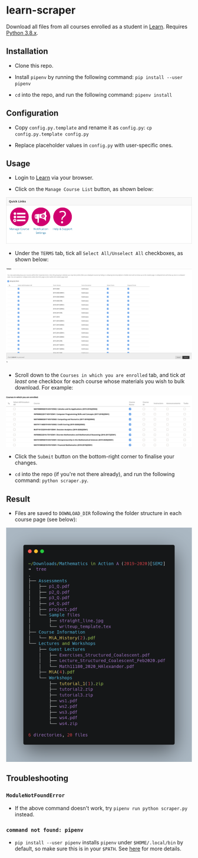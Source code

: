 # learn-scraper

Download all files from all courses enrolled as a student in [Learn](https://www.learn.ed.ac.uk). Requires [Python 3.8.x](https://www.python.org/downloads/).

## Installation

* Clone this repo.

* Install `pipenv` by running the following command: ```pip install --user pipenv```

* `cd` into the repo, and run the following command: ```pipenv install```

## Configuration

* Copy `config.py.template` and rename it as `config.py`: ```cp config.py.template config.py```

* Replace placeholder values in `config.py` with user-specific ones.

## Usage

* Login to [Learn](https://www.learn.ed.ac.uk) via your browser.

* Click on the `Manage Course List` button, as shown below:  

![Manage Course List button on Learn](docs/manage_course_list.png)

* Under the `TERMS` tab, tick all `Select All/Unselect All` checkboxes, as shown below:  

![Ticking all Select All/Unselect All checkboxes](docs/select_all_terms.png)`

* Scroll down to the `Courses in which you are enrolled` tab, and tick *at least* one checkbox for each course whose materials you wish to bulk download. For example:  

![Ticking at least one checkbox per course](docs/enrolled_courses.png)

* Click the `Submit` button on the bottom-right corner to finalise your changes.

* `cd` into the repo (if you're not there already), and run the following command: ```python scraper.py```.

## Result

* Files are saved to `DOWNLOAD_DIR` following the folder structure in each course page (see below):  

![Script respects and retains the folder structure in each course page](docs/script_output.png)

## Troubleshooting

### `ModuleNotFoundError`

* If the above command doesn't work, try ```pipenv run python scraper.py``` instead.

### `command not found: pipenv`

* ```pip install --user pipenv``` installs `pipenv` under `$HOME/.local/bin` by default, so make sure this is in your `$PATH`. See [here](https://opensource.com/article/17/6/set-path-linux) for more details.
